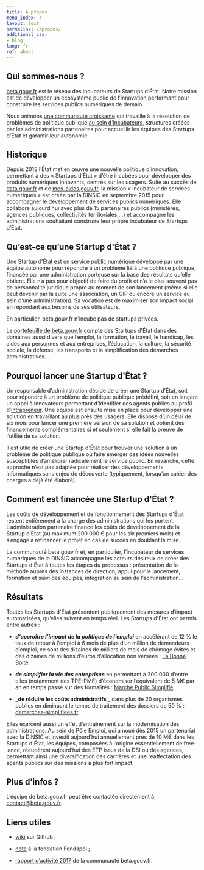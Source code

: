 ```yaml
---
title: À propos
menu_index: 4
layout: text
permalink: /apropos/
additional_css:
- blog
lang: fr
ref: about
---
```


## Qui sommes-nous ?

[beta.gouv.fr](https://beta.gouv.fr/) est le réseau des incubateurs de Startups d’État. Notre mission est de développer un écosystème public de l’innovation performant pour construire les services publics numériques de demain.

Nous animons [une communauté croissante](https://beta.gouv.fr/communaute/) qui travaille à la résolution de problèmes de politique publique [au sein d’incubateurs](https://beta.gouv.fr/incubateurs/), structures créées par les administrations partenaires pour accueillir les équipes des Startups d'État et garantir leur autonomie.

## Historique

Depuis 2013 l’État met en œuvre une nouvelle politique d’innovation, permettant à des « Startups d’État » d’être incubées pour développer des produits numériques innovants, centrés sur les usagers. Suite au succès de [data.gouv.fr](https://data.gouv.fr) et de [mes-aides.gouv.fr](https://mes-aides.gouv.fr), la mission « Incubateur de services numériques » est créée par la <abbr title="Direction interministérielle du numérique et du système d'information et de communication">DINSIC</abbr> en septembre 2015 pour accompagner le développement de services publics numériques. Elle collabore aujourd’hui avec plus de 15 partenaires publics (ministères, agences publiques, collectivités territoriales,...) et accompagne les administrations souhaitant construire leur propre incubateur de Startups d’État.

## Qu’est-ce qu’une Startup d'État ?

Une Startup d'État est un service public numérique développé par une équipe autonome pour répondre à un problème lié à une politique publique, financée par une administration porteuse sur la base des résultats qu’elle obtient. Elle n’a pas pour objectif de faire du profit et n’a le plus souvent pas de personnalité juridique propre au moment de son lancement (même si elle peut devenir par la suite une association, un GIP ou encore un service au sein d’une administration). Sa vocation est de maximiser son impact social en répondant aux besoins de ses utilisateurs.

En particulier, beta.gouv.fr n'incube pas de startups privées.

Le [portefeuille de beta.gouv.fr](https://beta.gouv.fr/startups/) compte des Startups d'État dans des domaines aussi divers que l’emploi, la formation, le travail, le handicap, les aides aux personnes et aux entreprises, l’éducation, la culture, la sécurité sociale, la défense, les transports et la simplification des démarches administratives.

## Pourquoi lancer une Startup d'État ?

Un responsable d’administration décide de créer une Startup d'État, soit pour répondre à un problème de politique publique prédéfini, soit en lançant un appel à innovateurs permettant d’identifier des agents publics au profil d’[intrapreneur](https://beta.gouv.fr/2017/02/16/intrapreneur-startup-d-etat.html). Une équipe est ensuite mise en place pour développer une solution en travaillant au plus près des usagers. Elle dispose d’un délai de six mois pour lancer une première version de sa solution et obtient des financements complémentaires si et seulement si elle fait la preuve de l’utilité de sa solution.

Il est utile de créer une Startup d'État pour trouver une solution à un problème de politique publique ou faire émerger des idées nouvelles susceptibles d’améliorer radicalement le service public. En revanche, cette approche n’est pas adaptée pour réaliser des développements informatiques sans enjeu de découverte (typiquement, lorsqu’un cahier des charges a déjà été élaboré).

## Comment est financée une Startup d'État ?

Les coûts de développement et de fonctionnement des Startups d'État restent entièrement à la charge des administrations qui les portent. L’administration partenaire finance les coûts de développement de la Startup d’Etat (au maximum 200 000 € pour les six premiers mois) et s’engage à refinancer le projet en cas de succès en doublant la mise.

La communauté beta.gouv.fr et, en particulier, l’incubateur de services numériques de la DINSIC accompagne les acteurs désireux de créer des Startups d'État à toutes les étapes du processus : présentation de la méthode auprès des instances de direction, appui pour le lancement, formation et suivi des équipes, intégration au sein de l’administration...

## Résultats

Toutes les Startups d'État présentent publiquement des mesures d’impact automatisées, qu’elles suivent en temps réel. Les Startups d'État ont permis entre autres :

* **_d’accroître l’impact de la politique de l’emploi_** en accélérant de 12 % le taux de retour à l’emploi à 6 mois de plus d’un million de demandeurs d’emploi, ce sont des dizaines de milliers de mois de chômage évités et des dizaines de millions d’euros d’allocation non versées  : [La Bonne Boite](https://labonneboite.pole-emploi.fr/).

* **_de simplifier la vie des entreprises_** en permettant à 200 000 d’entre elles (notamment des TPE-PME) d’économiser l’équivalent de 5 M€ par an en temps passé sur des formalités : [Marché Public Simplifié](https://mps.apientreprise.fr/).

* **_de réduire les coûts administratifs _** dans plus de 20 organismes publics en diminuant le temps de traitement des dossiers de 50 % : [demarches-simplifiees.fr](https://www.demarches-simplifiees.fr/).

Elles exercent aussi un effet d’entraînement sur la modernisation des administrations. Au sein de Pôle Emploi, qui a noué dès 2015 un partenariat avec la DINSIC et investit aujourd’hui annuellement près de 10 M€ dans les Startups d'État, les équipes, composées à l’origine essentiellement de free-lance, récupèrent aujourd’hui des ETP issus de la DSI ou des agences, permettant ainsi une diversification des carrières et une réaffectation des agents publics sur des missions à plus fort impact.

## Plus d’infos ?

L’équipe de beta.gouv.fr peut être contactée directement à [contact@beta.gouv.fr](mailto:contact@beta.gouv.fr).

## Liens utiles

* [wiki](https://github.com/betagouv/beta.gouv.fr/wiki) sur Github ;

* [note](http://www.fondapol.org/etude/pierre-pezziardi-et-henri-verdier-des-startups-detat-a-letat-plateforme/) à la fondation Fondapol ;

* [rapport d’activité 2017](https://beta.gouv.fr/rapportannuel.pdf) de la communauté beta.gouv.fr.
